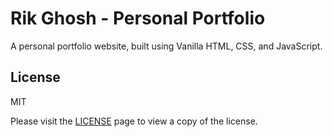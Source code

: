 # Rik Ghosh - Personal Portfolio

A personal portfolio website, built using Vanilla HTML, CSS, and JavaScript.

## License

MIT

Please visit the [LICENSE](https://github.com/RikGhosh487/Portfolio/blob/main/LICENSE) page to view a copy of the license.
